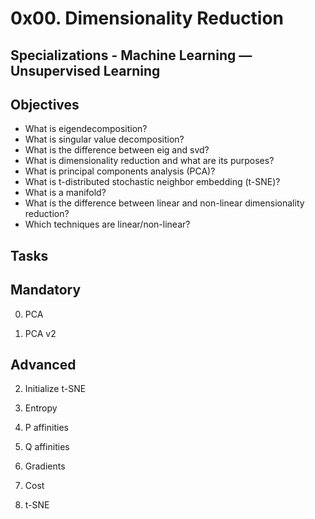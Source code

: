 # 0x00. Dimensionality Reduction
## Specializations - Machine Learning ― Unsupervised Learning
## Objectives
* What is eigendecomposition?
* What is singular value decomposition?
* What is the difference between eig and svd?
* What is dimensionality reduction and what are its purposes?
* What is principal components analysis (PCA)?
* What is t-distributed stochastic neighbor embedding (t-SNE)?
* What is a manifold?
* What is the difference between linear and non-linear dimensionality reduction?
* Which techniques are linear/non-linear?

## Tasks

## Mandatory
0. PCA

1. PCA v2

## Advanced
2. Initialize t-SNE

3. Entropy

4. P affinities

5. Q affinities

6. Gradients

7. Cost

8. t-SNE
